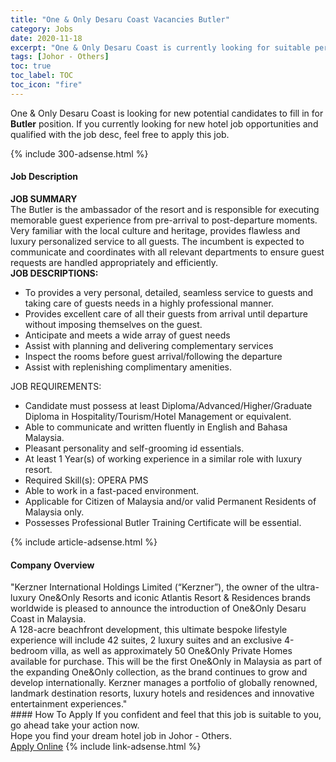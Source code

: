 ```yaml
---
title: "One & Only Desaru Coast Vacancies Butler" 
category: Jobs 
date: 2020-11-18 
excerpt: "One & Only Desaru Coast is currently looking for suitable person to fill in the Butler which positioned at Johor - Others" 
tags: [Johor - Others] 
toc: true 
toc_label: TOC 
toc_icon: "fire" 
--- 
```


<p>One & Only Desaru Coast is looking for new potential candidates to fill in for <b>Butler</b> position. If you currently looking for new hotel job opportunities and qualified with the job desc, feel free to apply this job.
</p>{% include 300-adsense.html %} 
<div><div><div><h4>Job Description</h4></div></div><div><div><span><div><div><div><strong>JOB SUMMARY</strong></div><div>The Butler is the ambassador of the resort and is responsible for executing memorable guest experience from pre-arrival to post-departure moments. Very familiar with the local culture and heritage, provides flawless and luxury personalized service to all guests.&#160;The incumbent is expected to communicate and coordinates with all relevant departments to ensure guest requests are handled appropriately and efficiently.</div><div><strong>JOB DESCRIPTIONS:</strong></div><ul><li>To provides a very personal, detailed, seamless service to guests and taking care of guests needs in a highly professional manner.</li><li>Provides excellent care of all their guests from arrival until departure without imposing themselves on the guest.</li><li>Anticipate and meets a wide array of guest needs</li><li>Assist with planning and delivering complementary services</li><li>Inspect the rooms before guest arrival/following the departure</li><li>Assist with replenishing complimentary amenities.</li></ul><div>JOB REQUIREMENTS:</div><ul><li>Candidate must possess at least Diploma/Advanced/Higher/Graduate Diploma in Hospitality/Tourism/Hotel Management or equivalent.</li><li>Able to communicate and written fluently in English and Bahasa Malaysia.</li><li>Pleasant personality and self-grooming id essentials.</li><li>At least 1&#160;Year(s) of working experience in a similar role with luxury resort.</li><li>Required Skill(s): OPERA PMS</li><li>Able to work in a fast-paced environment.</li><li>Applicable for Citizen of Malaysia and/or valid Permanent Residents of Malaysia only.</li><li>Possesses Professional Butler Training Certificate will be essential.</li></ul></div></div></span></div></div></div> 
{% include article-adsense.html %} 
<div><div><div><h4>Company Overview</h4></div></div><div><div><span><div><div>"Kerzner International Holdings Limited (&#8220;Kerzner&#8221;), the owner of the ultra-luxury One&amp;Only Resorts and iconic Atlantis Resort &amp; Residences brands worldwide is pleased to announce the introduction of One&amp;Only Desaru Coast in Malaysia.&#160;&#160;</div>
<div>A 128-acre beachfront development, this ultimate bespoke lifestyle experience will include 42 suites, 2 luxury suites and an exclusive 4-bedroom villa, as well as approximately 50 One&amp;Only Private Homes available for purchase. This will be the first One&amp;Only in Malaysia as part of the expanding One&amp;Only collection, as the brand continues to grow and develop internationally. Kerzner manages a portfolio of globally renowned, landmark destination resorts, luxury hotels and residences and innovative entertainment experiences."</div></div></span></div></div></div> 
#### How To Apply 
If you confident and feel that this job is suitable to you, go ahead take your action now. <br/> 
Hope you find your dream hotel job in Johor - Others. <br/> 
<a href="https://www.jobstreet.com.my/en/job/butler-4425015?jobId=jobstreet-my-job-4425015&sectionRank=4&token=0~87b9d0ac-f034-4c53-8f23-44be80a36883&fr=SRP%20View%20In%20New%20Ta" class="btn btn--info" target="_blank" rel="nofollow noopenner">Apply Online</a> 
{% include link-adsense.html %} 